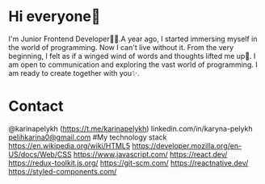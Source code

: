 # Hi everyone👋
I'm Junior Frontend Developer👩‍💻.A year ago, I started immersing myself in the world of programming. 
Now I can't live without it. From the very beginning, I felt as if a winged wind of words and thoughts lifted me up💫.
I am open to communication and exploring the vast world of programming. I am ready to create together with you✨. 
# Contact 
@karinapelykh (https://t.me/karinapelykh)
linkedin.com/in/karyna-pelykh
pelihkarina0@gmail.com
#My technology stack
https://en.wikipedia.org/wiki/HTML5
https://developer.mozilla.org/en-US/docs/Web/CSS
https://www.javascript.com/
https://react.dev/
https://redux-toolkit.js.org/
https://git-scm.com/
https://reactnative.dev/
https://styled-components.com/


